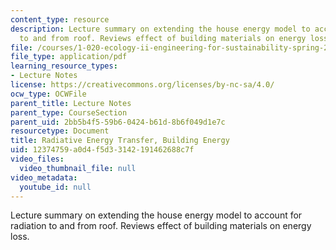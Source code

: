 ```yaml
---
content_type: resource
description: Lecture summary on extending the house energy model to account for radiation
  to and from roof. Reviews effect of building materials on energy loss.
file: /courses/1-020-ecology-ii-engineering-for-sustainability-spring-2008/12374759a0d4f5d33142191462688c7f_lec10.pdf
file_type: application/pdf
learning_resource_types:
- Lecture Notes
license: https://creativecommons.org/licenses/by-nc-sa/4.0/
ocw_type: OCWFile
parent_title: Lecture Notes
parent_type: CourseSection
parent_uid: 2bb5b4f5-59b6-0424-b61d-8b6f049d1e7c
resourcetype: Document
title: Radiative Energy Transfer, Building Energy
uid: 12374759-a0d4-f5d3-3142-191462688c7f
video_files:
  video_thumbnail_file: null
video_metadata:
  youtube_id: null
---
```

Lecture summary on extending the house energy model to account for radiation to and from roof. Reviews effect of building materials on energy loss.